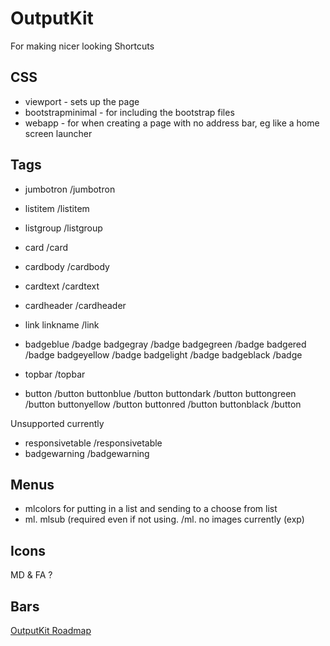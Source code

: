 # OutputKit
For making nicer looking Shortcuts


## CSS

- viewport - sets up the page
- bootstrapminimal - for including the bootstrap files
- webapp - for when creating a page with no address bar, eg like a home screen launcher


## Tags
- jumbotron    /jumbotron
- listitem    /listitem
- listgroup   /listgroup

- card      /card
- cardbody   /cardbody
- cardtext   /cardtext
- cardheader   /cardheader
- link    linkname   /link 
- badgeblue    /badge
  badgegray     /badge
  badgegreen   /badge
  badgered      /badge
  badgeyellow    /badge
  badgelight     /badge
  badgeblack    /badge
- topbar   /topbar
- button /button
  buttonblue  /button
  buttondark     /button
  buttongreen  /button
  buttonyellow    /button
  buttonred    /button 
  buttonblack  /button


Unsupported currently
- responsivetable    /responsivetable
- badgewarning    /badgewarning

## Menus
- mlcolors for putting in a list and sending to a choose from list
- ml.   mlsub (required even if not using.  /ml. no images currently (exp)

## Icons
MD & FA ?

## Bars

[OutputKit Roadmap](https://trello.com/b/tKVsvzdc/outputkit)

